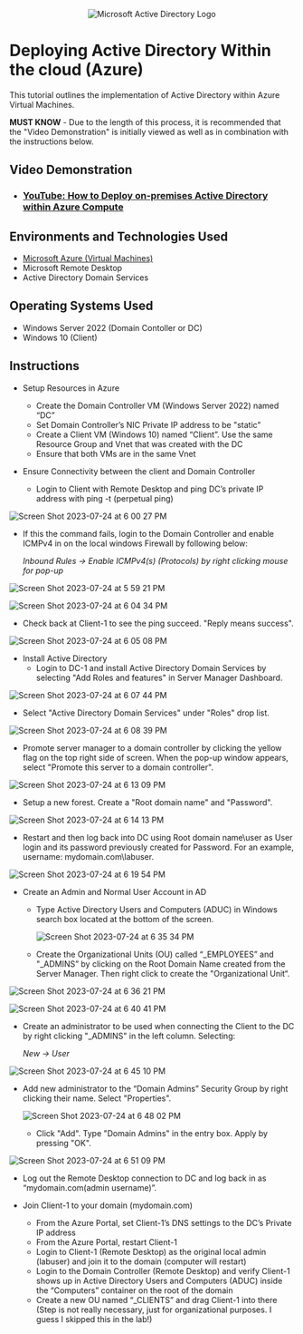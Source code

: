 <p align="center">
<img src="https://i.imgur.com/pU5A58S.png" alt="Microsoft Active Directory Logo"/>
</p>

<h1>Deploying Active Directory Within the cloud (Azure)</h1>

This tutorial outlines the implementation of Active Directory within Azure Virtual Machines.<br />

**MUST KNOW** -  Due to the length of this process, it is recommended that the "Video Demonstration" is initially viewed as well as in combination with the instructions below. 

 <h2>Video Demonstration</h2>

 - ### [YouTube: How to Deploy on-premises Active Directory within Azure Compute](https://www.youtube.com)

<h2>Environments and Technologies Used</h2>

- [Microsoft Azure (Virtual Machines)](https://azure.microsoft.com/en-us/free/search/?ef_id=_k_Cj0KCQjwn_OlBhDhARIsAG2y6zP4dj0GTUbQZfgBzQwT0oEX3HE2sFzljRNaK8gSsTL7Rqxnb98bYOoaAp-hEALw_wcB_k_&OCID=AIDcmm5edswduu_SEM__k_Cj0KCQjwn_OlBhDhARIsAG2y6zP4dj0GTUbQZfgBzQwT0oEX3HE2sFzljRNaK8gSsTL7Rqxnb98bYOoaAp-hEALw_wcB_k_&gad=1&gclid=Cj0KCQjwn_OlBhDhARIsAG2y6zP4dj0GTUbQZfgBzQwT0oEX3HE2sFzljRNaK8gSsTL7Rqxnb98bYOoaAp-hEALw_wcB)
- Microsoft Remote Desktop
- Active Directory Domain Services

<h2>Operating Systems Used </h2>

- Windows Server 2022 (Domain Contoller or DC)
- Windows 10 (Client)

<h2>Instructions</h2>

- Setup Resources in Azure
  - Create the Domain Controller VM (Windows Server 2022) named “DC”
  - Set Domain Controller’s NIC Private IP address to be "static"
  - Create a Client VM (Windows 10) named “Client”. Use the same Resource Group and Vnet that was created with the DC
  - Ensure that both VMs are in the same Vnet
    
- Ensure Connectivity between the client and Domain Controller
  - Login to Client with Remote Desktop and ping DC’s private IP address with ping -t <ip address> (perpetual ping)

 ![Screen Shot 2023-07-24 at 6 00 27 PM](https://github.com/AIweave/Configuring-Active-Directory-Within-Azure-VMs/assets/121763338/19836aba-f6e5-4745-9d36-7814bf6c3ec4)

  - If this the command fails, login to the Domain Controller and enable ICMPv4 in on the local windows Firewall by following below:

    *Inbound Rules -> Enable ICMPv4(s) (Protocols) by right clicking mouse for pop-up*
 
![Screen Shot 2023-07-24 at 5 59 21 PM](https://github.com/AIweave/Configuring-Active-Directory-Within-Azure-VMs/assets/121763338/25a3eed3-4480-4bc5-9d47-e13acba24680)

![Screen Shot 2023-07-24 at 6 04 34 PM](https://github.com/AIweave/Configuring-Active-Directory-Within-Azure-VMs/assets/121763338/7fefa1f5-b8d3-404a-8f0c-028094e786b5)

  - Check back at Client-1 to see the ping succeed. "Reply means success".

![Screen Shot 2023-07-24 at 6 05 08 PM](https://github.com/AIweave/Configuring-Active-Directory-Within-Azure-VMs/assets/121763338/b8d22ce6-7cab-4c0a-b852-8df0cfe39507)


- Install Active Directory
  - Login to DC-1 and install Active Directory Domain Services by selecting "Add Roles and features" in Server Manager Dashboard.
 
![Screen Shot 2023-07-24 at 6 07 44 PM](https://github.com/AIweave/Configuring-Active-Directory-Within-Azure-VMs/assets/121763338/710d255c-3786-4747-997f-5dd99d508d71)

  - Select "Active Directory Domain Services" under "Roles" drop list.

![Screen Shot 2023-07-24 at 6 08 39 PM](https://github.com/AIweave/Configuring-Active-Directory-Within-Azure-VMs/assets/121763338/d65e0aae-7b8d-4e6b-b4fa-e4bd2421fa3b)

  - Promote server manager to a domain controller by clicking the yellow flag on the top right side of screen.  When the pop-up window appears, select "Promote this server to a domain controller".

  ![Screen Shot 2023-07-24 at 6 13 09 PM](https://github.com/AIweave/Configuring-Active-Directory-Within-Azure-VMs/assets/121763338/6ec0f580-eca3-42c5-9632-209ccd860593)

  - Setup a new forest. Create a "Root domain name" and "Password".

![Screen Shot 2023-07-24 at 6 14 13 PM](https://github.com/AIweave/Configuring-Active-Directory-Within-Azure-VMs/assets/121763338/4f51748d-5190-41fa-bdda-b892f070955d)

  - Restart and then log back into DC using Root domain name\user as User login and its password previously created for Password. For an example, username: mydomain.com\labuser.

![Screen Shot 2023-07-24 at 6 19 54 PM](https://github.com/AIweave/Configuring-Active-Directory-Within-Azure-VMs/assets/121763338/4be164f2-e50b-42f7-affe-74cbdebe6df5)

- Create an Admin and Normal User Account in AD
  - Type Active Directory Users and Computers (ADUC) in Windows search box located at the bottom of the screen.
 
    ![Screen Shot 2023-07-24 at 6 35 34 PM](https://github.com/AIweave/Configuring-Active-Directory-Within-Azure-VMs/assets/121763338/3fc97147-547c-4452-9c24-e324ebe3bce4)

  - Create the Organizational Units (OU) called “_EMPLOYEES” and "_ADMINS” by clicking on the Root Domain Name created from the Server Manager.  Then right click to create the "Organizational Unit“.
 
![Screen Shot 2023-07-24 at 6 36 21 PM](https://github.com/AIweave/Configuring-Active-Directory-Within-Azure-VMs/assets/121763338/6fc2cf05-bc0e-4b45-91e4-b7dc193e61ed)

![Screen Shot 2023-07-24 at 6 40 41 PM](https://github.com/AIweave/Configuring-Active-Directory-Within-Azure-VMs/assets/121763338/411dc7ed-5f35-4b8f-aacb-08a1674bbced)

  - Create an administrator to be used when connecting the Client to the DC by right clicking "_ADMINS" in the left column. Selecting:

    *New -> User*
    
![Screen Shot 2023-07-24 at 6 45 10 PM](https://github.com/AIweave/Configuring-Active-Directory-Within-Azure-VMs/assets/121763338/e44ed623-c8bf-4258-b2ec-8ce0280d3662)

  - Add new administrator to the “Domain Admins” Security Group by right clicking their name.  Select "Properties". 

    ![Screen Shot 2023-07-24 at 6 48 02 PM](https://github.com/AIweave/Configuring-Active-Directory-Within-Azure-VMs/assets/121763338/26cc425f-b100-4432-81e7-c4ca8984da89)

    - Click "Add". Type "Domain Admins" in the entry box. Apply by pressing "OK".  

![Screen Shot 2023-07-24 at 6 51 09 PM](https://github.com/AIweave/Configuring-Active-Directory-Within-Azure-VMs/assets/121763338/b1e10fa0-6cd2-48cf-925a-4ac3d8cddb42)

  - Log out the Remote Desktop connection to DC and log back in as “mydomain.com\(admin username)”.

- Join Client-1 to your domain (mydomain.com)
  - From the Azure Portal, set Client-1’s DNS settings to the DC’s Private IP address
  - From the Azure Portal, restart Client-1
  - Login to Client-1 (Remote Desktop) as the original local admin (labuser) and join it to the domain (computer will restart)
  - Login to the Domain Controller (Remote Desktop) and verify Client-1 shows up in Active Directory Users and Computers (ADUC) inside the “Computers” container on the root of the domain
  - Create a new OU named “_CLIENTS” and drag Client-1 into there (Step is not really necessary, just for organizational purposes. I guess I skipped this in the lab!)


